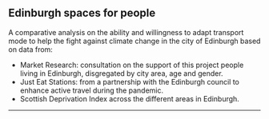 ## Edinburgh spaces for people

A comparative analysis on the ability and willingness to adapt transport mode to help the fight against climate change in the city of Edinburgh based on data from:
* Market Research: consultation on the support of this project people living in Edinburgh, disgregated by city area, age and gender.
* Just Eat Stations: from a partnership with the Edinburgh council to enhance active travel during the pandemic.
* Scottish Deprivation Index across the different areas in Edinburgh.

---
